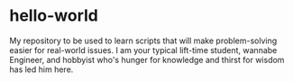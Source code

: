 # hello-world
My repository to be used to learn scripts that will make problem-solving easier for real-world issues.
I am your typical lift-time student, wannabe Engineer, and hobbyist who's hunger for knowledge and thirst for wisdom
has led him here.
